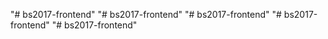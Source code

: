 "# bs2017-frontend" 
"# bs2017-frontend" 
"# bs2017-frontend" 
"# bs2017-frontend" 
"# bs2017-frontend" 

